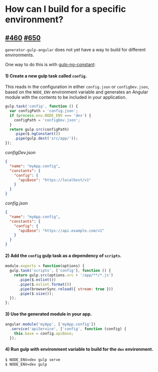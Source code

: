 # How can I build for a specific environment?

## [#460](https://github.com/Swiip/generator-gulp-angular/issues/460) [#650](https://github.com/Swiip/generator-gulp-angular/issues/650)

`generator-gulp-angular` does not yet have a way to build for different environments.

One way to do this is with [gulp-ng-constant](https://www.npmjs.com/package/gulp-ng-constant):

#### 1) Create a new gulp task called `config`.

This reads in the configuration in either `config.json` or `configDev.json`, based on the `NODE_ENV` environment variable and generates an Angular module with the contents to be included in your application.

```javascript
gulp.task('config', function () {
  var configPath = 'config.json';
  if (process.env.NODE_ENV === 'dev') {
    configPath = 'configDev.json';
  }
  return gulp.src(configPath)
    .pipe($.ngConstant())
    .pipe(gulp.dest('src/app/'));
});
```

*configDev.json*
```json
{
  "name": "myApp.config",
  "constants": {
    "config": {
      "apiBase": "https://localhost/v1"
    }
  }
}
```

*config.json*
```json
{
  "name": "myApp.config",
  "constants": {
    "config": {
      "apiBase": "https://api.example.com/v1"
    }
  }
}
```

#### 2) Add the `config` gulp task as a dependency of `scripts`.

```javascript
module.exports = function(options) {
  gulp.task('scripts', ['config'], function () {
    return gulp.src(options.src + '/app/**/*.js')
      .pipe($.eslint())
      .pipe($.eslint.format())
      .pipe(browserSync.reload({ stream: true }))
      .pipe($.size());
  });
};
```

#### 3) Use the generated module in your app.

```javascript
angular.module('myApp', ['myApp.config'])
  .service('apiService', ['config', function (config) {
    this.base = config.apiBase;
  });
```

#### 4) Run gulp with environment variable to build for the `dev` environment.

```bash
$ NODE_ENV=dev gulp serve
$ NODE_ENV=dev gulp
```
